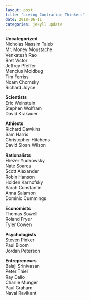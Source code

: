 ```yaml
---
layout: post
title: "Living Contrarian Thinkers"
date: 2018-06-11
categories: jekyll update
---
```


**Uncategorized**  
Nicholas Nassim Taleb  
Mr. Money Moustache  
Venkatesh Rao  
Bret Victor  
Jeffrey Pfeffer  
Mencius Moldbug  
Tim Ferriss    
Noam Chomsky    
Richard Joyce  

**Scientists**  
Eric Weinstein  
Stephen Wolfram  
David Krakauer  

**Athiests**  
Richard Dawkins  
Sam Harris  
Christopher Hitchens  
David Sloan Wilson  

**Rationalists**  
Eliezer Yudkowsky  
Nate Soares  
Scott Alexander  
Robin Hanson  
Holden Karnofsky  
Sarah Constantin  
Anna Salamon  
Dominic Cummings  

**Economists**  
Thomas Sowell  
Roland Fryer  
Tyler Cowen  

**Psychologists**  
Steven Pinker  
Paul Bloom  
Jordan Peterson  

**Entrepreneurs**  
Balaji Srinivasan  
Peter Thiel  
Ray Dalio  
Charlie Munger  
Paul Graham  
Naval Ravikant  


